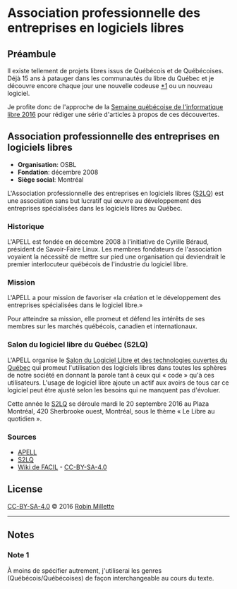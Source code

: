 # Association professionnelle des entreprises en logiciels libres

## Préambule
Il existe tellement de projets libres issus de Québécois et de Québécoises.
Déjà 15 ans à patauger dans les communautés du libre du Québec et
je découvre encore chaque jour une nouvelle codeuse [*1][] ou un nouveau logiciel.

Je profite donc de l'approche de la
[Semaine québécoise de l'informatique libre 2016][SQIL] pour rédiger
une série d'articles à propos de ces découvertes.

## Association professionnelle des entreprises en logiciels libres
* **Organisation**: OSBL
* **Fondation**: décembre 2008
* **Siège social**: Montréal

L'Association professionnelle des entreprises en logiciels libres
([S2LQ][]) est une association sans but lucratif qui œuvre au
développement des entreprises spécialisées dans les logiciels libres au Québec.

### Historique
L'APELL est fondée en décembre 2008 à l'initiative de Cyrille Béraud,
président de Savoir-Faire Linux. Les membres fondateurs de l'association
voyaient la nécessité de mettre sur pied une organisation qui deviendrait
le premier interlocuteur québécois de l'industrie du logiciel libre.

### Mission
L'APELL a pour mission de favoriser «la création et le développement
des entreprises spécialisées dans le logiciel libre.»

Pour atteindre sa mission, elle promeut et défend les intérêts de ses membres
sur les marchés québécois, canadien et internationaux.

### Salon du logiciel libre du Québec (S2LQ)
L'APELL organise le
[Salon du Logiciel Libre et des technologies ouvertes du Québec][S2LQ]
qui promeut l'utilisation des logiciels libres dans toutes les sphères
de notre société en donnant la parole tant à ceux qui « code » qu'à ces
utilisateurs. L'usage de logiciel libre ajoute un actif aux avoirs de
tous car ce logiciel peut être ajusté selon les besoins qui ne manquent
pas d'évoluer.

Cette année le [S2LQ][] se déroule mardi le 20 septembre 2016 au
Plaza Montréal, 420 Sherbrooke ouest, Montréal,
sous le thème « Le Libre au quotidien ».

### Sources
* [APELL][]
* [S2LQ][]
* [Wiki de FACIL][APELL-wiki-facil] - [CC-BY-SA-4.0][]

## License
[CC-BY-SA-4.0][] © 2016 [Robin Millette][]

------

## Notes
### Note 1
À moins de spécifier autrement, j'utiliserai les genres (Québécois/Québécoises)
de façon interchangeable au cours du texte.

[*1]: #note-1
[SQIL]: <http://2016.sqil.info/>
[CC-BY-SA-4.0]: cc-by-sa.md
[Robin Millette]: <http://robin.millette.info/>
[APELL-wiki-facil]: <http://wiki.facil.qc.ca/view/Association_professionnelle_des_entreprises_en_logiciels_libres>
[APELL]: <http://www.apell-quebec.ca/>
[S2LQ]: <http://s2lq.com/>
